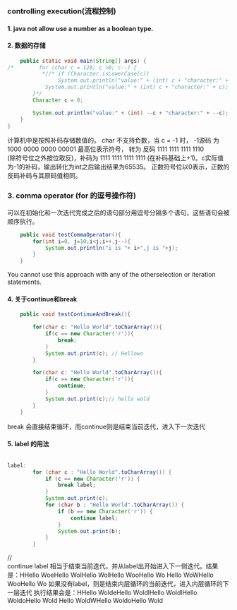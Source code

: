 ### controlling execution(流程控制)
#### 1. java not allow use a number as a boolean type.

#### 2. 数据的存储
```java
    public static void main(String[] args) {
/*        for (char c = 128; c >0; c--) {
           *//* if (Character.isLowerCase(c))
                System.out.println("value:" + (int) c + "character:" + c);*//*
            System.out.println("value:" + (int) c + "character:" + c);
        }*/
        Character c = 0;

        System.out.println("value:" + (int) --c + "character:" + --c); // value:65535character:￾
    }
}
```
计算机中是按照补码存储数值的。  char 不支持负数，当 c = -1 时， -1源码 为 1000 0000 0000 00001  最高位表示符号， 转为 反码 1111 1111 1111 1110   
(除符号位之外按位取反)，补码为 1111 1111 1111 1111 (在补码基础上+1)。c实际值为-1的补码，输出转化为int之后输出结果为65535。
正数符号位以0表示，正数的反码补码与其原码值相同。

### 3. comma operator (for 的逗号操作符) 
可以在初始化和一次迭代完成之后的语句部分用逗号分隔多个语句，这些语句会被顺序执行。
```java
    public void testCommaOperator(){
        for(int i=0, j=10;i<j;i++,j--){
            System.out.println("i is "+ i+",j is "+j);
        }
    }
```
You cannot use this approach with any of the otherselection or iteration statements.
#### 4. 关于continue和break
```java
    public void testContinueAndBreak(){

        for(char c: "Hello World".toCharArray()){
            if(c == new Character('r')){
                break;
            }
            System.out.print(c); // Hellowo
        }

        for(char c: "Hello World".toCharArray()){
            if(c == new Character('r')){
                continue;
            }
            System.out.print(c);// hello wold
        }
    }
```
break 会直接结束循环，而continue则是结束当前迭代，进入下一次迭代

#### 5. label 的用法
```java

label:
        for (char c : "Hello World".toCharArray()) {
            if (c == new Character('r')) {
                break label;
            }
            System.out.print(c);
            for (char b : "Hello World".toCharArray()) {
                if (b == new Character('r')) {
                    continue label;
                }
                System.out.print(b);
            }
        }
```
 //  
 continue label 相当于结束当前迭代，并从label出开始进入下一侧迭代。结果是：HHello WoeHello WolHello WolHello WooHello Wo Hello WoWHello WooHello Wo
 如果没有label，则是结束内层循环的当前迭代，进入内层循环的下一层迭代 执行结果会是：HHello WoldeHello WoldlHello WoldlHello WoldoHello Wold Hello WoldWHello WoldoHello Wold
 
 